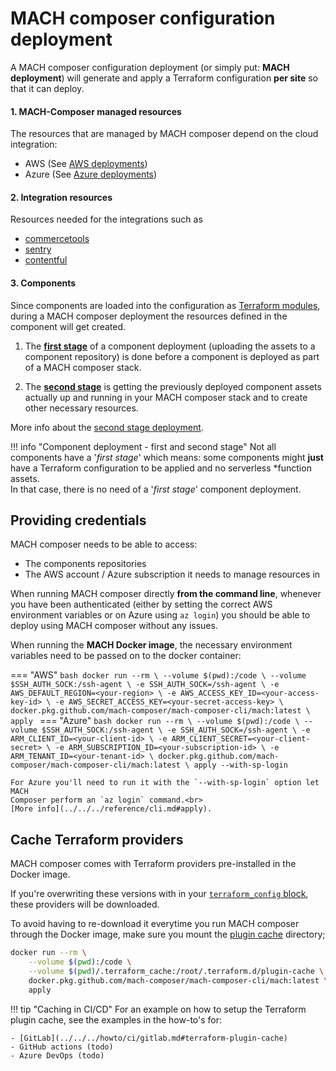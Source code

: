 # MACH composer configuration deployment

A MACH composer configuration deployment (or simply put: **MACH deployment**)
will generate and apply a Terraform configuration **per site** so that it can
deploy.

#### 1. MACH-Composer managed resources
The resources that are managed by MACH composer depend on the cloud integration:

- AWS (See [AWS deployments](./aws.md))
- Azure (See [Azure deployments](./azure.md))
#### 2. Integration resources
Resources needed for the integrations such as

- [commercetools](./integrations.md#commercetools)
- [sentry](./integrations.md#sentry)
- [contentful](./integrations.md#contentful)

#### 3. Components
Since components are loaded into the configuration as
[Terraform modules](../../../reference/components/structure.md#terraform-module),
during a MACH composer deployment the resources defined in the component will
get created.

1. The [**first stage**](../components.md) of a component deployment (uploading
   the assets to a component repository) is done before a component is deployed as
   part of a MACH composer stack.

2. The [**second stage**](./components.md) is getting the previously deployed
   component assets actually up and running in your MACH composer stack and to
   create other necessary resources.

More info about the [second stage deployment](./components.md).

!!! info "Component deployment - first and second stage"
    Not all components have a '*first stage*' which means: some components might
    **just** have a Terraform configuration to be applied and no serverless
    *function assets.<br>
    In that case, there is no need of a '*first stage*' component deployment.


## Providing credentials

MACH composer needs to be able to access:

- The components repositories
- The AWS account / Azure subscription it needs to manage resources in

When running MACH composer directly **from the command line**, whenever you have
been authenticated (either by setting the correct AWS environment variables or
on Azure using `az login`) you should be able to deploy using MACH composer
without any issues.

When running the **MACH Docker image**, the necessary environment variables need
to be passed on to the docker container:

=== "AWS"
    ```bash
    docker run --rm \
        --volume $(pwd):/code \
        --volume $SSH_AUTH_SOCK:/ssh-agent \
        -e SSH_AUTH_SOCK=/ssh-agent \
        -e AWS_DEFAULT_REGION=<your-region> \
        -e AWS_ACCESS_KEY_ID=<your-access-key-id> \
        -e AWS_SECRET_ACCESS_KEY=<your-secret-access-key> \
        docker.pkg.github.com/mach-composer/mach-composer-cli/mach:latest \
        apply
    ```
=== "Azure"
    ```bash
    docker run --rm \
        --volume $(pwd):/code \
        --volume $SSH_AUTH_SOCK:/ssh-agent \
        -e SSH_AUTH_SOCK=/ssh-agent \
        -e ARM_CLIENT_ID=<your-client-id> \
        -e ARM_CLIENT_SECRET=<your-client-secret> \
        -e ARM_SUBSCRIPTION_ID=<your-subscription-id> \
        -e ARM_TENANT_ID=<your-tenant-id> \
        docker.pkg.github.com/mach-composer/mach-composer-cli/mach:latest \
        apply --with-sp-login
    ```

    For Azure you'll need to run it with the `--with-sp-login` option let MACH
    Composer perform an `az login` command.<br>
    [More info](../../../reference/cli.md#apply).


## Cache Terraform providers

MACH composer comes with Terraform providers pre-installed in the Docker image.

If you're overwriting these versions with in your
[`terraform_config` block](../../../reference/syntax/global.md#terraform_config),
these providers will be downloaded.

To avoid having to re-download it everytime you run MACH composer through the Docker
image, make sure you mount the [plugin cache](https://www.terraform.io/docs/commands/cli-config.html#provider-plugin-cache)
directory;

```bash
docker run --rm \
    --volume $(pwd):/code \
    --volume $(pwd)/.terraform_cache:/root/.terraform.d/plugin-cache \
    docker.pkg.github.com/mach-composer/mach-composer-cli/mach:latest \
    apply
```

!!! tip "Caching in CI/CD"
    For an example on how to setup the Terraform plugin cache, see the examples in the how-to's for:

    - [GitLab](../../../howto/ci/gitlab.md#terraform-plugin-cache)
    - GitHub actions (todo)
    - Azure DevOps (todo)
